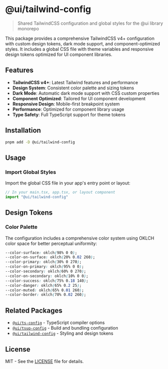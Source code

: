 # @ui/tailwind-config

> Shared TailwindCSS configuration and global styles for the @ui library monorepo

This package provides a comprehensive TailwindCSS v4+ configuration with custom design tokens, dark mode support, and component-optimized styles. It includes a global CSS file with theme variables and responsive design tokens optimized for UI component libraries.

## Features

- **TailwindCSS v4+**: Latest Tailwind features and performance
- **Design System**: Consistent color palette and sizing tokens
- **Dark Mode**: Automatic dark mode support with CSS custom properties
- **Component Optimized**: Tailored for UI component development
- **Responsive Design**: Mobile-first breakpoint system
- **Performance**: Optimized for component library usage
- **Type Safety**: Full TypeScript support for theme tokens

## Installation

```bash
pnpm add -D @ui/tailwind-config
```

## Usage

### Import Global Styles

Import the global CSS file in your app's entry point or layout:

```typescript
// In your main.tsx, app.tsx, or layout component
import "@ui/tailwind-config"
```

## Design Tokens

### Color Palette

The configuration includes a comprehensive color system using OKLCH color space for better perceptual uniformity:

```css
--color-surface: oklch(98% 0 0);
--color-on-surface: oklch(20% 0.02 260);
--color-primary: oklch(30% 0 270);
--color-on-primary: oklch(95% 0 0);
--color-secondary: oklch(60% 0 270);
--color-on-secondary: oklch(10% 0 0);
--color-success: oklch(75% 0.18 140);
--color-danger: oklch(65% 0.2 25);
--color-muted: oklch(65% 0.01 260);
--color-border: oklch(70% 0.02 260);
```

## Related Packages

- [`@ui/ts-config`](../ts-config) - TypeScript compiler options
- [`@ui/tsup-config`](../tsup-config) - Build and bundling configuration
- [`@ui/tailwind-config`](../tailwind-config) - Styling and design tokens

## License

MIT - See the [LICENSE](../../LICENSE) file for details.
